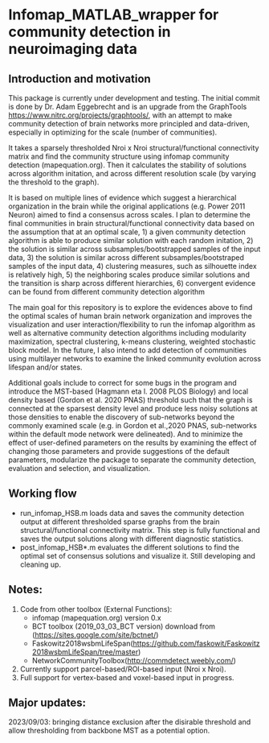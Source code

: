 # Infomap_MATLAB_wrapper for community detection in neuroimaging data

## Introduction and motivation
This package is currently under development and testing. The initial commit is done by Dr. Adam Eggebrecht and is an upgrade from the GraphTools https://www.nitrc.org/projects/graphtools/, with an attempt to make community detection of brain networks more principled and data-driven, especially in optimizing for the scale (number of communities).

It takes a sparsely thresholded Nroi x Nroi structural/functional connectivity matrix and find the community structure using infomap community detection (mapequation.org).
Then it calculates the stability of solutions across algorithm initation, and across different resolution scale (by varying the threshold to the graph). 

It is based on multiple lines of evidence which suggest a hierarchical organization in the brain while the original applications (e.g. Power 2011 Neuron) aimed to find a consensus across scales. I plan to determine the final communities in brain structural/functional connectivity data based on the assumption that at an optimal scale, 1) a given community detection algorithm is able to produce similar solution with each random initation, 2) the solution is similar across subsamples/bootstrapped samples of the input data, 3) the solution is similar across different subsamples/bootstraped samples of the input data, 4) clustering measures, such as silhouette index is relatively high, 5) the neighboring scales produce similar solutions and the transition is sharp across different hierarchies, 6) convergent evidence can be found from different community detection algorithm

The main goal for this repository is to explore the evidences above to find the optimal scales of human brain network organization and improves the visualization and user interaction/flexibility to run the infomap algorithm as well as alternative community detection algorithms including modularity maximization, spectral clustering, k-means clustering, weighted stochastic block model. In the future, I also intend to add detection of communities using multilayer networks to examine the linked community evolution across lifespan and/or states.

Additional goals include to correct for some bugs in the program and introduce the MST-based (Hagmann eta l. 2008 PLOS Biology) and local density based (Gordon et al. 2020 PNAS) threshold such that the graph is connected at the sparsest density level and produce less noisy solutions at those densities to enable the discovery of sub-networks beyond the commonly examined scale (e.g. in Gordon et al.,2020 PNAS, sub-networks within the default mode network were delineated). And to minimize the effect of user-defined parameters on the results by examining the effect of changing those parameters and provide suggestions of the default parameters, modularize the package to separate the community detection, evaluation and selection, and visualization.

## Working flow
- run_infomap_HSB.m loads data and saves the community detection output at different thresholded sparse graphs from the brain structural/functional connectivity matrix. This step is fully functional and saves the output solutions along with different diagnostic statistics.
- post_infomap_HSB*.m evaluates the different solutions to find the optimal set of consensus solutions and visualize it. Still developing and cleaning up.

## Notes:
1. Code from other toolbox (External Functions):
   - infomap (mapequation.org) version 0.x 
   - BCT toolbox (2019_03_03_BCT version) download from (https://sites.google.com/site/bctnet/) 
   - Faskowitz2018wsbmLifeSpan(https://github.com/faskowit/Faskowitz2018wsbmLifeSpan/tree/master)
   - NetworkCommunityToolbox(http://commdetect.weebly.com/)
2. Currently support parcel-based/ROI-based input (Nroi x Nroi).
3. Full support for vertex-based and voxel-based input in progress.

## Major updates:
2023/09/03: bringing distance exclusion after the disirable threshold and allow thresholding from backbone MST as a potential option. 
